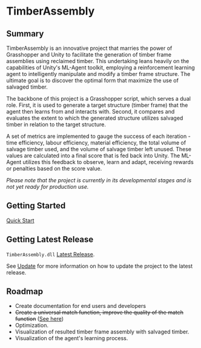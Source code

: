 # TimberAssembly

## Summary

TimberAssembly is an innovative project that marries the power of Grasshopper and Unity to facilitate the generation of timber frame assemblies using reclaimed timber. This undertaking leans heavily on the capabilities of Unity's ML-Agent toolkit, employing a reinforcement learning agent to intelligently manipulate and modify a timber frame structure. The ultimate goal is to discover the optimal form that maximize the use of salvaged timber.

The backbone of this project is a Grasshopper script, which serves a dual role. First, it is used to generate a target structure (timber frame) that the agent then learns from and interacts with. Second, it compares and evaluates the extent to which the generated structure utilizes salvaged timber in relation to the target structure. 

A set of metrics are implemented to gauge the success of each iteration - time efficiency, labour efficiency, material efficiency, the total volume of salvage timber used, and the volume of salvage timber left unused. These values are calculated into a final score that is fed back into Unity. The ML-Agent utilizes this feedback to observe, learn and adapt, receiving rewards or penalties based on the score value.

*Please note that the project is currently in its developmental stages and is not yet ready for production use.*

## Getting Started
[Quick Start](articles/get_started/quick_start.md)

## Getting Latest Release
`TimberAssembly.dll` [Latest Release](https://github.com/sean1832/ML-Assembly/releases/latest).

See [Update](articles/get_started/update.md) for more information on how to update the project to the latest release.

## Roadmap
- Create documentation for end users and developers
- ~~Create a universal match function, improve the quality of the match function~~ ([See here](xref:TimberAssembly.Operation.Match.UniMatch(TimberAssembly.Entities.Remain@)))
- Optimization.
- Visualization of resulted timber frame assembly with salvaged timber.
- Visualization of the agent's learning process.